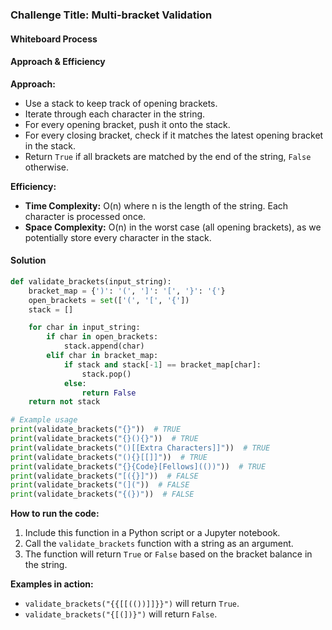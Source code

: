 
### Challenge Title: Multi-bracket Validation

#### Whiteboard Process


#### Approach & Efficiency
**Approach:**
- Use a stack to keep track of opening brackets.
- Iterate through each character in the string.
- For every opening bracket, push it onto the stack.
- For every closing bracket, check if it matches the latest opening bracket in the stack.
- Return `True` if all brackets are matched by the end of the string, `False` otherwise.

**Efficiency:**
- **Time Complexity:** O(n) where n is the length of the string. Each character is processed once.
- **Space Complexity:** O(n) in the worst case (all opening brackets), as we potentially store every character in the stack.

#### Solution
```python
def validate_brackets(input_string):
    bracket_map = {')': '(', ']': '[', '}': '{'}
    open_brackets = set(['(', '[', '{'])
    stack = []

    for char in input_string:
        if char in open_brackets:
            stack.append(char)
        elif char in bracket_map:
            if stack and stack[-1] == bracket_map[char]:
                stack.pop()
            else:
                return False
    return not stack

# Example usage
print(validate_brackets("{}"))  # TRUE
print(validate_brackets("{}(){}"))  # TRUE
print(validate_brackets("()[[Extra Characters]]"))  # TRUE
print(validate_brackets("(){}[[]]"))  # TRUE
print(validate_brackets("{}{Code}[Fellows](())"))  # TRUE
print(validate_brackets("[({}]"))  # FALSE
print(validate_brackets("(]("))  # FALSE
print(validate_brackets("{(})"))  # FALSE
```

**How to run the code:**
1. Include this function in a Python script or a Jupyter notebook.
2. Call the `validate_brackets` function with a string as an argument.
3. The function will return `True` or `False` based on the bracket balance in the string.

**Examples in action:**
- `validate_brackets("{{[[(())]]}}")` will return `True`.
- `validate_brackets("{[(])}")` will return `False`.

